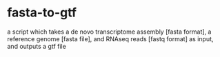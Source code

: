 # fasta-to-gtf
a script which takes a de novo transcriptome assembly [fasta format], a reference genome [fasta file], and RNAseq reads [fastq format] as input, and outputs a gtf file
